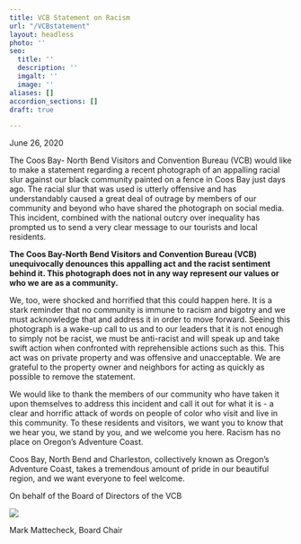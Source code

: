 ```yaml
---
title: VCB Statement on Racism
url: "/VCBstatement"
layout: headless
photo: ''
seo:
  title: ''
  description: ''
  imgalt: ''
  image: ''
aliases: []
accordion_sections: []
draft: true

---
```

June 26, 2020

The Coos Bay- North Bend Visitors and Convention Bureau (VCB) would like to make a statement regarding a recent photograph of an appalling racial slur against our black community painted on a fence in Coos Bay just days ago. The racial slur that was used is utterly offensive and has understandably caused a great deal of outrage by members of our community and beyond who have shared the photograph on social media. This incident, combined with the national outcry over inequality has prompted us to send a very clear message to our tourists and local residents.

**The Coos Bay-North Bend Visitors and Convention Bureau (VCB) unequivocally denounces this appalling act and the racist sentiment behind it. This photograph does not in any way represent our values or who we are as a community.**

We, too, were shocked and horrified that this could happen here. It is a stark reminder that no community is immune to racism and bigotry and we must acknowledge that and address it in order to move forward. Seeing this photograph is a wake-up call to us and to our leaders that it is not enough to simply not be racist, we must be anti-racist and will speak up and take swift action when confronted with reprehensible actions such as this. This act was on private property and was offensive and unacceptable. We are grateful to the property owner and neighbors for acting as quickly as possible to remove the statement.

We would like to thank the members of our community who have taken it upon themselves to address this incident and call it out for what it is - a clear and horrific attack of words on people of color who visit and live in this community. To these residents and visitors, we want you to know that we hear you, we stand by you, and we welcome you here. Racism has no place on Oregon’s Adventure Coast.

Coos Bay, North Bend and Charleston, collectively known as Oregon’s Adventure Coast, takes a tremendous amount of pride in our beautiful region, and we want everyone to feel welcome.

On behalf of the Board of Directors of the VCB

![](/img/mark-m-signature.jpg)

Mark Mattecheck, Board Chair